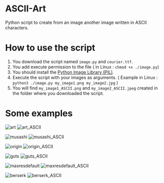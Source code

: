# ASCII-Art
Python script to create from an image another image written in ASCII characters.

# How to use the script
1. You download the script named `image.py` and `courier.ttf`.
2. You add execute permission to the file ( in Linux : `chmod +x ./image.py`)
3. You should install the [Python Image Library (PIL)](https://pillow.readthedocs.io/en/stable/installation.html).
4. Execute the script with your images as arguments. ( Example in Linux : `python3 ./image.py my_image1.png my_image2.jpg` )
5. You will find `my_image1_ASCII.png` and `my_image2_ASCII.jpeg` created in the folder where you downloaded the script.

# Some examples
![art](https://github.com/khirobenn/ASCII-Art/assets/126425282/0ca01153-6d7d-4377-985d-de5ca244389b)
![art_ASCII](https://github.com/khirobenn/ASCII-Art/assets/126425282/8800507d-b182-4705-bae6-0dcb4ab089e5)

![musashi](https://github.com/khirobenn/ASCII-Art/assets/126425282/7ceb887c-04c4-400e-8bb4-092aa84bff77)
![musashi_ASCII](https://github.com/khirobenn/ASCII-Art/assets/126425282/71af3b99-a358-4d22-9357-88248282906f)

![origin](https://github.com/khirobenn/ASCII-Art/assets/126425282/907784e1-c0c4-4992-a663-096e91ecb308)
![origin_ASCII](https://github.com/khirobenn/ASCII-Art/assets/126425282/febe5473-ce26-4b92-b7c8-2e00d57fda56)

![guts](https://github.com/khirobenn/ASCII-Art/assets/126425282/40c51ba5-d304-4600-9791-2ab84d0d1855)
![guts_ASCII](https://github.com/khirobenn/ASCII-Art/assets/126425282/f0411428-45b9-46da-95b1-c94c1f096840)

![maxresdefault](https://github.com/khirobenn/ASCII-Art/assets/126425282/443c24c7-9a3f-41df-a867-ea3e1a0f780e)
![maxresdefault_ASCII](https://github.com/khirobenn/ASCII-Art/assets/126425282/4e6298f0-a21f-4872-9540-823718687d3a)

![berserk](https://github.com/khirobenn/ASCII-Art/assets/126425282/2e898ba1-579c-40b8-8003-5de43b81b4bf)
![berserk_ASCII](https://github.com/khirobenn/ASCII-Art/assets/126425282/46016484-5298-4fd7-9800-22926b83b28d)

